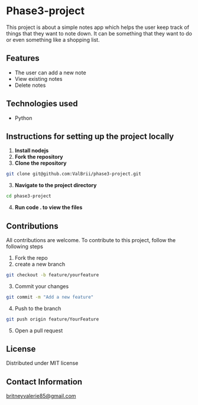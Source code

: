 # Phase3-project
This project is about a simple notes app which helps the user keep track of things that they want to note down. It can be something that they want to do or even something like a shopping list.
## Features
- The user can add a new note
- View existing notes
- Delete notes

## Technologies used
- Python

## Instructions for setting up the project locally
1. **Install nodejs**
1. **Fork the repository**
2. **Clone the repository**
```bash
git clone git@github.com:ValBrii/phase3-project.git
```
3. **Navigate to the project directory**
```bash
cd phase3-project
```
4. **Run code . to view the files**

## Contributions
All contributions are welcome.
To contribute to this project, follow the following steps
1. Fork the repo
2. create a new branch 

```bash
git checkout -b feature/yourfeature
```
3. Commit your changes 

```bash 
git commit -m "Add a new feature"
```

4. Push to the branch
``` bash
git push origin feature/YourFeature 
```

5. Open a pull request

## License
Distributed under MIT license


## Contact Information
britneyvalerie85@gmail.com
